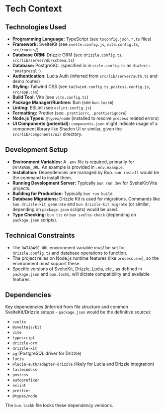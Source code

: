 # Tech Context

## Technologies Used
-   **Programming Language:** TypeScript (see `tsconfig.json`, `*.ts` files)
-   **Framework:** SvelteKit (see `svelte.config.js`, `vite.config.ts`, `src/routes/`)
-   **Database ORM:** Drizzle ORM (see `drizzle.config.ts`, `src/lib/server/db/schema.ts`)
-   **Database:** PostgreSQL (specified in `drizzle.config.ts` as `dialect: 'postgresql'`)
-   **Authentication:** Lucia Auth (inferred from `src/lib/server/auth.ts` and demo routes)
-   **Styling:** Tailwind CSS (see `tailwind.config.ts`, `postcss.config.js`, `src/app.css`)
-   **Build Tool:** Vite (see `vite.config.ts`)
-   **Package Manager/Runtime:** Bun (see `bun.lockb`)
-   **Linting:** ESLint (see `eslint.config.js`)
-   **Formatting:** Prettier (see `.prettierrc`, `.prettierignore`)
-   **Node.js Types:** `@types/node` (installed to resolve `process` related errors)
-   **UI Components (potential):** `components.json` might indicate usage of a component library like Shadcn UI or similar, given the `src/lib/components/ui/` directory.

## Development Setup
-   **Environment Variables:** A `.env` file is required, primarily for `DATABASE_URL`. An example is provided in `.env.example`.
-   **Installation:** Dependencies are managed by Bun. `bun install` would be the command to install them.
-   **Running Development Server:** Typically `bun run dev` for SvelteKit/Vite projects.
-   **Building for Production:** Typically `bun run build`.
-   **Database Migrations:** Drizzle Kit is used for migrations. Commands like `bun drizzle-kit generate` and `bun drizzle-kit migrate` (or similar, depending on `package.json` scripts) would be used.
-   **Type Checking:** `bun tsc` or `bun svelte-check` (depending on `package.json` scripts).

## Technical Constraints
-   The `DATABASE_URL` environment variable *must* be set for `drizzle.config.ts` and database operations to function.
-   The project relies on Node.js runtime features (like `process.env`), so the environment must support these.
-   Specific versions of SvelteKit, Drizzle, Lucia, etc., as defined in `package.json` and `bun.lockb`, will dictate compatibility and available features.

## Dependencies
Key dependencies (inferred from file structure and common SvelteKit/Drizzle setups - `package.json` would be the definitive source):
-   `svelte`
-   `@sveltejs/kit`
-   `vite`
-   `typescript`
-   `drizzle-orm`
-   `drizzle-kit`
-   `pg` (PostgreSQL driver for Drizzle)
-   `lucia`
-   `@lucia-auth/adapter-drizzle` (likely for Lucia and Drizzle integration)
-   `tailwindcss`
-   `postcss`
-   `autoprefixer`
-   `eslint`
-   `prettier`
-   `@types/node`

The `bun.lockb` file locks these dependency versions.
